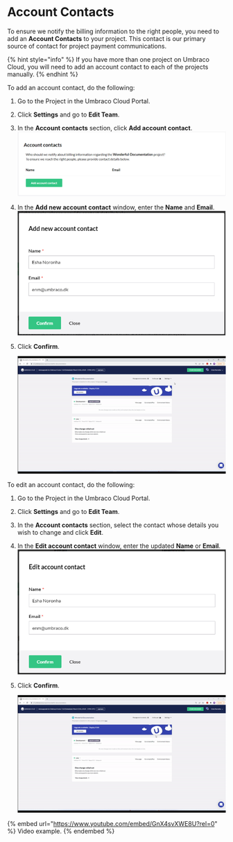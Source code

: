 # Account Contacts

To ensure we notify the billing information to the right people, you need to add an **Account Contacts** to your project. This contact is our primary source of contact for project payment communications.

{% hint style="info" %}
If you have more than one project on Umbraco Cloud, you will need to add an account contact to each of the projects manually.
{% endhint %}

To add an account contact, do the following:

1. Go to the Project in the Umbraco Cloud Portal.
2. Click **Settings** and go to **Edit Team**.
3. In the **Account contacts** section, click **Add account contact**. ![Add account contact](../../team-members/images/add-account-contact.png)
4. In the **Add new account contact** window, enter the **Name** and **Email**. ![Add account contact form](../../team-members/images/add-account-contact-form.png)
5.  Click **Confirm**.

    ![Add account contact form](../../team-members/images/Account-Contact.gif)

To edit an account contact, do the following:

1. Go to the Project in the Umbraco Cloud Portal.
2. Click **Settings** and go to **Edit Team**.
3. In the **Account contacts** section, select the contact whose details you wish to change and click **Edit**.
4. In the **Edit account contact** window, enter the updated **Name** or **Email**. ![Add account contact form](../../team-members/images/edit-account-contact-form.png)
5.  Click **Confirm**.

    ![Add account contact form](../../team-members/images/Edit-Account-Contact.gif)

{% embed url="https://www.youtube.com/embed/GnX4svXWE8U?rel=0" %}
Video example.
{% endembed %}
